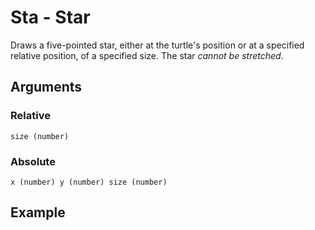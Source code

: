 # Sta - Star

Draws a five-pointed star, either at the turtle's position or at a specified relative position, of a specified size. The star _cannot be stretched_. 

## Arguments

### Relative
```size (number)```

### Absolute
```x (number) y (number) size (number)```

## Example

<editor :code="`
Star Example
by Milo Jacobs, John Graphics, and Stampton G. Stampton\n
sta 100.
fil gold.
`"
:code-wordier="`
Star Example
by Milo Jacobs, John Graphics, and Stampton G. Stampton\n
A star is born of 100 wishes.
The sky is a field of gold light.
`"
output-method='canvas'>
</editor>